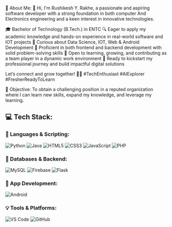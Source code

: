 💫 About Me:
👋 Hi, I'm Rushikesh Y. Rakhe, a passionate and aspiring software developer with a strong foundation in both computer And Electronics engineering and a keen interest in innovative technologies.

🎓 Bachelor of Technology (B.Tech.) in ENTC
🔍 Eager to apply my academic knowledge and hands-on experience in real-world software and IOT projects
🧠 Curious about Data Science, IOT, Web & Android Development
💼 Proficient in both frontend and backend development with solid problem-solving skills
🤝 Open to learning, growing, and contributing as a team player in a dynamic work environment
🚀 Ready to kickstart my professional journey and build impactful digital solutions

Let’s connect and grow together! 💼✨
#TechEnthusiast #AIExplorer #FresherReadyToLearn

💼 Objective:
To obtain a challenging position in a reputed organization where I can learn new skills, expand my knowledge, and leverage my learning.

## 💻 Tech Stack:

### 🚀 Languages & Scripting:
![Python](https://img.shields.io/badge/python-3670A0?style=for-the-badge&logo=python&logoColor=ffdd54)
![Java](https://img.shields.io/badge/java-%23ED8B00.svg?style=for-the-badge&logo=openjdk&logoColor=white)
![HTML5](https://img.shields.io/badge/html5-%23E34F26.svg?style=for-the-badge&logo=html5&logoColor=white)
![CSS3](https://img.shields.io/badge/css3-%231572B6.svg?style=for-the-badge&logo=css3&logoColor=white)
![JavaScript](https://img.shields.io/badge/javascript-%23323330.svg?style=for-the-badge&logo=javascript&logoColor=%23F7DF1E)
![PHP](https://img.shields.io/badge/php-%23777BB4.svg?style=for-the-badge&logo=php&logoColor=white)

### 🧩 Databases & Backend:
![MySQL](https://img.shields.io/badge/mysql-%2300000f.svg?style=for-the-badge&logo=mysql&logoColor=white)
![Firebase](https://img.shields.io/badge/firebase-%23039BE5.svg?style=for-the-badge&logo=firebase)
![Flask](https://img.shields.io/badge/flask-%23000.svg?style=for-the-badge&logo=flask&logoColor=white)

### 📱 App Development:
![Android](https://img.shields.io/badge/android-%233DDC84.svg?style=for-the-badge&logo=android&logoColor=white)

### 💡 Tools & Platforms:
![VS Code](https://img.shields.io/badge/VS%20Code-%23007ACC.svg?style=for-the-badge&logo=visual-studio-code&logoColor=white)
![GitHub](https://img.shields.io/badge/github-%23121011.svg?style=for-the-badge&logo=github&logoColor=white)

